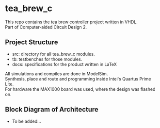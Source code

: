 # tea_brew_c
This repo contains the tea brew controller project written in VHDL.<br>
Part of Computer-aided Circuit Design 2.

## Project Structure
- src: directory for all tea_brew_c modules.
- tb: testbenches for those modules.
- docs: specifications for the product written in LaTeX

All simulations and compiles are done in ModelSim.<br>
Synthesis, place and route and programming inside Intel's Quartus Prime Lite.<br>
For hardware the MAX1000 board was used, where the design was flashed on.<br>

## Block Diagram of Architecture
- To be added...
